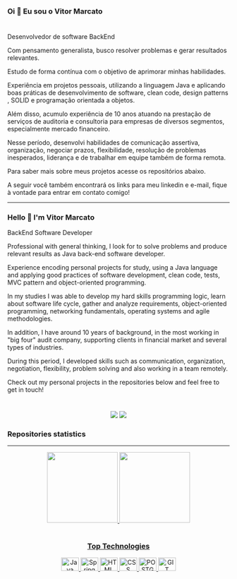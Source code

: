 ### Oi 👋  Eu sou o Vitor Marcato 

# 

Desenvolvedor de software BackEnd

Com pensamento generalista, busco resolver problemas e gerar resultados relevantes.

Estudo de forma contínua com o objetivo de aprimorar minhas habilidades.

Experiência em projetos pessoais, utilizando a linguagem Java e aplicando boas práticas de desenvolvimento de software, clean code, design patterns , SOLID e programação orientada a objetos.

Além disso, acumulo experiência de 10 anos atuando na prestação de serviços de auditoria e consultoria para empresas de diversos segmentos, especialmente mercado financeiro.

Nesse período, desenvolvi habilidades de comunicação assertiva, organização, negociar prazos, flexibilidade, resolução de problemas inesperados, liderança e de trabalhar em equipe também de forma remota.

Para saber mais sobre meus projetos acesse os repositórios abaixo.

A seguir você também encontrará os links para meu linkedin e e-mail, fique à vontade para entrar em contato comigo!

---

### Hello 👋   I'm Vitor Marcato 


BackEnd Software Developer

Professional with general thinking, I look for to solve problems and produce relevant results as Java back-end software developer.

Experience encoding personal projects for study, using a Java language and applying good practices of software development, clean code, tests, MVC pattern and object-oriented programming.

In my studies I was able to develop my hard skills programming logic, learn about software life cycle, gather and analyze requirements, object-oriented programming, networking fundamentals, operating systems and agile methodologies.

In addition, I have around 10 years of background, in the most working in "big four" audit company, supporting clients in financial market and several types of industries.

During this period, I developed skills such as communication, organization, negotiation, flexibility, problem solving and also working in a team remotely.

Check out my personal projects in the repositories below and feel free to get in touch!  

# 


<div align="center">
<a href="https://www.linkedin.com/in/vitormarcato/" target="_blank"><img src="https://img.shields.io/badge/-LinkedIn-%230077B5?style=for-the-badge&logo=linkedin&logoColor=white" target="_blank"></a> 
<a href = "mailto:vitor.marcatof@gmail.com"><img src="https://img.shields.io/badge/-Gmail-%23333?style=for-the-badge&logo=gmail&logoColor=white" target="_blank"></a>
</div>


### Repositories statistics
---
<div align="center">
  <a href="https://github.com/vitormarcato">
  <img height="160em" src="https://github-readme-stats-git-masterrstaa-rickstaa.vercel.app/api?username=vitormarcato&show_icons=true&theme=github_dark&include_all_commits=true&count_private=true"/>
  <img height="160em" src="https://github-readme-stats-git-masterrstaa-rickstaa.vercel.app/api/top-langs/?username=vitormarcato&layout=compact&langs_count=7&theme=github_dark"/>  
</div>

<div align="center"><br>
 <h3>Top Technologies</h3>
<img alt="Java" height="30" width="40" src="https://cdn.jsdelivr.net/gh/devicons/devicon/icons/java/java-original-wordmark.svg"/>
<img alt="Spring" height="30" width="40" src="https://cdn.jsdelivr.net/gh/devicons/devicon/icons/spring/spring-original.svg" />
<img alt="HTML" height="30" width="40" src="https://cdn.jsdelivr.net/gh/devicons/devicon/icons/html5/html5-plain-wordmark.svg" />
<img alt="CSS" height="30" width="40" src="https://cdn.jsdelivr.net/gh/devicons/devicon/icons/css3/css3-plain-wordmark.svg" />
<img alt="POSTGRESQL" height="30" width="40" src="https://cdn.jsdelivr.net/gh/devicons/devicon/icons/postgresql/postgresql-plain-wordmark.svg" />
<img alt="GIT" height="30" width="40" src="https://cdn.jsdelivr.net/gh/devicons/devicon/icons/git/git-plain.svg" />
</div>
